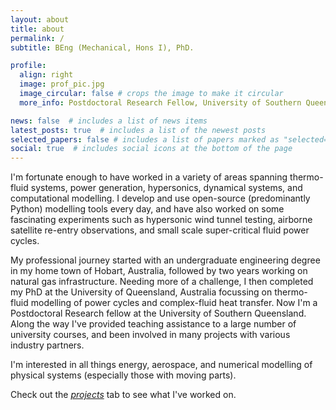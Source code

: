 ```yaml
---
layout: about
title: about
permalink: /
subtitle: BEng (Mechanical, Hons I), PhD. 

profile:
  align: right
  image: prof_pic.jpg
  image_circular: false # crops the image to make it circular
  more_info: Postdoctoral Research Fellow, University of Southern Queensland

news: false  # includes a list of news items
latest_posts: true  # includes a list of the newest posts
selected_papers: false # includes a list of papers marked as "selected={true}"
social: true  # includes social icons at the bottom of the page
---
```


I'm fortunate enough to have worked in a variety of areas spanning thermo-fluid systems, power generation, hypersonics, dynamical systems, and computational modelling. I develop and use 
open-source (predominantly Python) modelling tools every day, and have also worked on 
some fascinating experiments such as hypersonic wind tunnel testing, airborne satellite re-entry observations, and small scale super-critical fluid power cycles.

My professional journey started with an undergraduate engineering degree in my
home town of Hobart, Australia, followed by two years working on natural
gas infrastructure. Needing more of a challenge, I then completed my PhD at the 
University of Queensland, Australia focussing on thermo-fluid modelling of power cycles 
and complex-fluid heat transfer. Now I'm a Postdoctoral Research fellow at the University 
of Southern Queensland. Along the way I've provided teaching assistance to a large number of
university courses, and been involved in many projects with various industry partners.

I'm interested in all things energy, aerospace, and numerical modelling of
physical systems (especially those with moving parts).

Check out the [_projects_](https://andrewjlock.github.io/projects/) tab to see what I've worked on.
